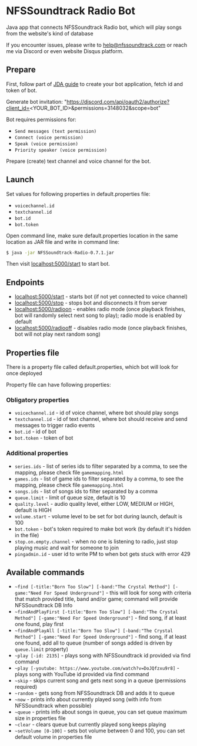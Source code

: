 # NFSSoundtrack Radio Bot

Java app that connects NFSSoundtrack Radio bot, which will play songs from the website's kind of database

If you encounter issues, please write to [help@nfssoundtrack.com](mailto:help@nfssoundtrack.com) or reach me via Discord or even website Disqus platform.

## Prepare

First, follow part of [JDA guide](https://github.com/DV8FromTheWorld/JDA/wiki/3%29-Getting-Started) to create your bot application, fetch id and token of bot.

Generate bot invitation:
"https://discord.com/api/oauth2/authorize?client_id=<YOUR_BOT_ID>&permissions=3148032&scope=bot"

Bot requires permissions for:
- ```Send messages (text permission)```
- ```Connect (voice permission)```
- ```Speak (voice permission)```
- ```Priority speaker (voice permission)```

Prepare (create) text channel and voice channel for the bot.

## Launch

Set values for following properties in default.properties file:
- ```voicechannel.id```
- ```textchannel.id```
- ```bot.id```
- ```bot.token```

Open command line, make sure default.properties location in the same location as JAR file and write in command line:

```sh
$ java -jar NFSSoundtrack-Radio-0.7.1.jar
```

Then visit [localhost:5000/start](http://localhost:5000/start) to start bot.

## Endpoints

- [localhost:5000/start](http://localhost:5000/start) - starts bot (if not yet connected to voice channel)
- [localhost:5000/stop](http://localhost:5000/stop) - stops bot and disconnects it from server
- [localhost:5000/radioon](http://localhost:5000/radioon) - enables radio mode (once playback finishes, bot will randomly select next song to play); radio mode is enabled by default
- [localhost:5000/radiooff](http://localhost:5000/radiooff) - disables radio mode (once playback finishes, bot will not play next random song)


## Properties file

There is a property file called default.properties, which bot will look for once deployed

Property file can have following properties:
### Obligatory properties
- ```voicechannel.id``` - id of voice channel, where bot should play songs
- ```textchannel.id``` - id of text channel, where bot should receive and send messages to trigger radio events
- ```bot.id``` - id of bot
- ```bot.token``` - token of bot

### Additional properties
- ```series.ids``` - list of series ids to filter separated by a comma, to see the mapping, please check file ```gamemapping.html```
- ```games.ids``` - list of game ids to filter separated by a comma, to see the mapping, please check file ```gamemapping.html```
- ```songs.ids``` - list of songs ids to filter separated by a comma
- ```queue.limit``` - limit of queue size, default is 10
- ```quality.level``` - audio quality level, either LOW, MEDIUM or HIGH, default is HIGH
- ```volume.start``` - volume level to be set for bot during launch, default is 100
- ```bot.token``` - bot's token required to make bot work (by default it's hidden in the file)
- ```stop.on.empty.channel``` - when no one is listening to radio, just stop playing music and wait for someone to join
- ```pingadmin.id``` - user id to write PM to when bot gets stuck with error 429

## Available commands

- ```~find [-title:"Born Too Slow"] [-band:"The Crystal Method"] [-game:"Need For Speed Underground"]``` - this will look for song with criteria that match provided title, band and/or game; command will provide NFSSoundtrack DB Info
- ```~findAndPlayFirst [-title:"Born Too Slow"] [-band:"The Crystal Method"] [-game:"Need For Speed Underground"]``` - find song, if at least one found, play first
- ```~findAndPlayAll [-title:"Born Too Slow"] [-band:"The Crystal Method"] [-game:"Need For Speed Underground"]``` - find song, if at least one found, add all to queue (number of songs added is driven by ```queue.limit``` property)
- ```~play [-id: 2135]``` - plays song with NFSSoundtrack id provided via find command
- ```~play [-youtube: https://www.youtube.com/watch?v=DoJQfzxu9r8]``` - plays song with YouTube id provided via find command
- ```~skip``` - skips current song and gets next song in a queue (permissions required)
- ```~random``` - gets song from NFSSoundtrack DB and adds it to queue
- ```~now``` - prints info about currently played song (with info from NFSSoundtrack when possible)
- ```~queue``` - prints info about songs in queue, you can set queue maximum size in properties file
- ```~clear``` - clears queue but currently played song keeps playing
- ```~setVolume [0-100]``` - sets bot volume between 0 and 100, you can set default volume in properties file